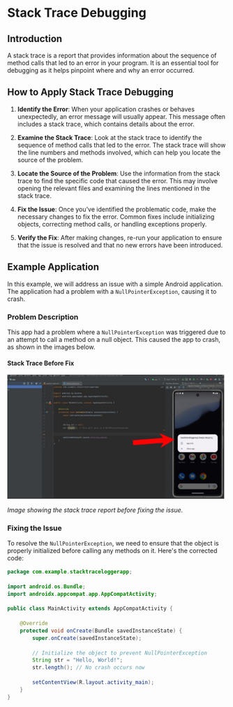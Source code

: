 # Stack Trace Debugging

## Introduction

A stack trace is a report that provides information about the sequence of method calls that led to an error in your program. It is an essential tool for debugging as it helps pinpoint where and why an error occurred.

## How to Apply Stack Trace Debugging

1. **Identify the Error**: When your application crashes or behaves unexpectedly, an error message will usually appear. This message often includes a stack trace, which contains details about the error.

2. **Examine the Stack Trace**: Look at the stack trace to identify the sequence of method calls that led to the error. The stack trace will show the line numbers and methods involved, which can help you locate the source of the problem.

3. **Locate the Source of the Problem**: Use the information from the stack trace to find the specific code that caused the error. This may involve opening the relevant files and examining the lines mentioned in the stack trace.

4. **Fix the Issue**: Once you’ve identified the problematic code, make the necessary changes to fix the error. Common fixes include initializing objects, correcting method calls, or handling exceptions properly.

5. **Verify the Fix**: After making changes, re-run your application to ensure that the issue is resolved and that no new errors have been introduced.

## Example Application

In this example, we will address an issue with a simple Android application. The application had a problem with a `NullPointerException`, causing it to crash.

### Problem Description

This app had a problem where a `NullPointerException` was triggered due to an attempt to call a method on a null object. This caused the app to crash, as shown in the images below.

#### Stack Trace Before Fix

![StackTrace1](images/Stacktrac1.png)

*Image showing the stack trace report before fixing the issue.*

### Fixing the Issue

To resolve the `NullPointerException`, we need to ensure that the object is properly initialized before calling any methods on it. Here's the corrected code:

```java
package com.example.stacktraceloggerapp;

import android.os.Bundle;
import androidx.appcompat.app.AppCompatActivity;

public class MainActivity extends AppCompatActivity {

    @Override
    protected void onCreate(Bundle savedInstanceState) {
        super.onCreate(savedInstanceState);

        // Initialize the object to prevent NullPointerException
        String str = "Hello, World!";
        str.length(); // No crash occurs now

        setContentView(R.layout.activity_main);
    }
}
